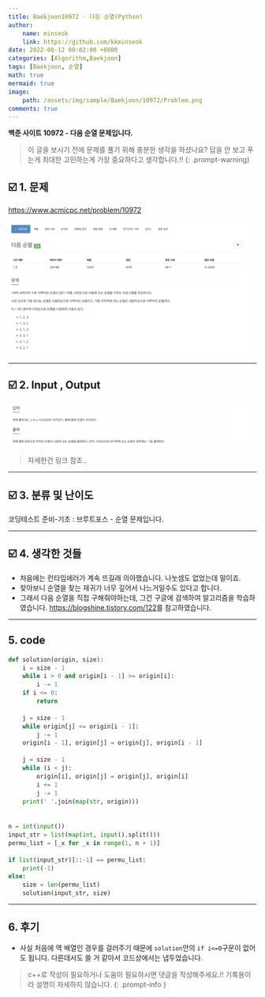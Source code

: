 ```yaml
---
title: Baekjoon10972 - 다음 순열(Python)
author: 
    name: minseok
    link: https://github.com/kkminseok
date: 2022-08-12 00:02:00 +0800
categories: [Algorithm,Baekjoon]
tags: [Baekjoon, 순열]
math: true
mermaid: true
image: 
    path: /assets/img/sample/Baekjoon/10972/Problem.png
comments: true
---
```


**백준 사이트 10972 - 다음 순열 문제입니다.**

> 이 글을 보시기 전에 문제를 풀기 위해 충분한 생각을 하셨나요? 답을 안 보고 푸는게 최대한 고민하는게 가장 중요하다고 생각합니다.!!
{: .prompt-warning}

## ☑️ 1. 문제
<https://www.acmicpc.net/problem/10972>


![](/assets/img/sample/Baekjoon/10972/Problem.png)

-----  

## ☑️ 2. Input , Output
![](/assets/img/sample/Baekjoon/10972/input.png)

> 자세한건 링크 참조..

-----  

## ☑️ 3. 분류 및 난이도

코딩테스트 준비-기초 : 브루트포스 - 순열 문제입니다.

-----  

## ☑️ 4. 생각한 것들

- 처음에는 런타임에러가 계속 뜨길래 의아했습니다. 나눗셈도 없었는데 말이죠.
- 찾아보니 순열을 찾는 재귀가 너무 깊어서 나느거일수도 있다고 합니다.
- 그래서 다음 순열을 직접 구해줘야하는데, 그건 구글에 검색하여 알고리즘을 학습하였습니다.
<https://blogshine.tistory.com/122>를 참고하였습니다.




-----  

## 5. code

```python
def solution(origin, size):
    i = size - 1
    while i > 0 and origin[i - 1] >= origin[i]:
        i -= 1
    if i <= 0:
        return

    j = size - 1
    while origin[j] <= origin[i - 1]:
        j -= 1
    origin[i - 1], origin[j] = origin[j], origin[i - 1]

    j = size - 1
    while (i < j):
        origin[i], origin[j] = origin[j], origin[i]
        i += 1
        j -= 1
    print(' '.join(map(str, origin)))


n = int(input())
input_str = list(map(int, input().split()))
permu_list = [_x for _x in range(1, n + 1)]

if list(input_str)[::-1] == permu_list:
    print(-1)
else:
    size = len(permu_list)
    solution(input_str, size)


```

-----

## 6. 후기

- 사실 처음에 역 배열인 경우를 걸러주기 때문에 `solution`안의 `if i<=0`구문이 없어도 됩니다. 다른데서도 쓸 거 같아서 코드상에서는 냅두었습니다.

> c++로 작성이 필요하거나 도움이 필요하시면 댓글을 작성해주세요.!! 기록용이라 설명이 자세하지 않습니다.
{: .prompt-info }